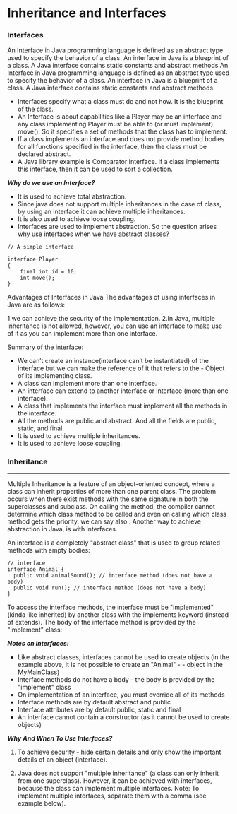 #  Inheritance and Interfaces

### Interfaces
An Interface in Java programming language is defined as an abstract type used to specify the behavior of a class. An interface in Java is a blueprint of a class. A Java interface contains static constants and abstract methods.An Interface in Java programming language is defined as an abstract type used to specify the behavior of a class. An interface in Java is a blueprint of a class. A Java interface contains static constants and abstract methods.
- Interfaces specify what a class must do and not how. It is the blueprint of the class.
- An Interface is about capabilities like a Player may be an interface and any class implementing Player must be able to (or must implement) move(). So it specifies a set of methods that the class has to implement.
- If a class implements an interface and does not provide method bodies for all functions specified in the interface, then the class must be declared abstract.
- A Java library example is Comparator Interface. If a class implements this interface, then it can be used to sort a collection.

***Why do we use an Interface?***

- It is used to achieve total abstraction.
- Since java does not support multiple inheritances in the case of class, by using an interface it can achieve multiple inheritances.
- It is also used to achieve loose coupling.
- Interfaces are used to implement abstraction. So the question arises why use interfaces when we have abstract classes?

```
// A simple interface

interface Player
{
    final int id = 10;
    int move();
}
```

Advantages of Interfaces in Java
The advantages of using interfaces in Java are as follows:

 1.we can achieve the security of the implementation.
 2.In Java, multiple inheritance is not allowed, however, you can use an interface to make use of it as you can implement more than one interface.

  Summary of the interface:
- We can’t create an instance(interface can’t be instantiated) of the interface but we can make the reference of it that refers to the - Object of its implementing class.
- A class can implement more than one interface.
- An interface can extend to another interface or interface (more than one interface).
- A class that implements the interface must implement all the methods in the interface.
- All the methods are public and abstract. And all the fields are public, static, and final.
- It is used to achieve multiple inheritances.
- It is used to achieve loose coupling.

### Inheritance
---
Multiple Inheritance is a feature of an object-oriented concept, where a class can inherit properties of more than one parent class. The problem occurs when there exist methods with the same signature in both the superclasses and subclass. On calling the method, the compiler cannot determine which class method to be called and even on calling which class method gets the priority. 
we can say also :
Another way to achieve abstraction in Java, is with interfaces.

An interface is a completely "abstract class" that is used to group related methods with empty bodies:
```
// interface
interface Animal {
  public void animalSound(); // interface method (does not have a body)
  public void run(); // interface method (does not have a body)
}
```

To access the interface methods, the interface must be "implemented" (kinda like inherited) by another class with the implements keyword (instead of extends). The body of the interface method is provided by the "implement" class:

***Notes on Interfaces:***

- Like abstract classes, interfaces cannot be used to create objects (in the example above, it is not possible to create an "Animal" - - object in the MyMainClass)
- Interface methods do not have a body - the body is provided by the "implement" class
- On implementation of an interface, you must override all of its methods
- Interface methods are by default abstract and public
- Interface attributes are by default public, static and final
- An interface cannot contain a constructor (as it cannot be used to create objects)

***Why And When To Use Interfaces?***

1) To achieve security - hide certain details and only show the important details of an object (interface).

2) Java does not support "multiple inheritance" (a class can only inherit from one superclass). However, it can be achieved with interfaces, because the class can implement multiple interfaces. Note: To implement multiple interfaces, separate them with a comma (see example below).